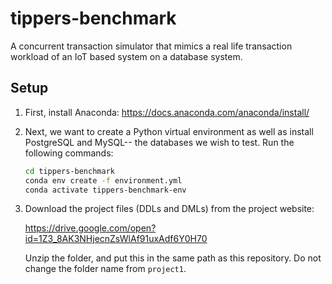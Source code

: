 # tippers-benchmark
A concurrent transaction simulator that mimics a real life transaction workload of an IoT based system on a database 
system.

## Setup
1. First, install Anaconda: https://docs.anaconda.com/anaconda/install/
2. Next, we want to create a Python virtual environment as well as install PostgreSQL and MySQL-- the databases we wish 
to test. Run the following commands: 

    ```bash
    cd tippers-benchmark
    conda env create -f environment.yml
    conda activate tippers-benchmark-env
    ```

3. Download the project files (DDLs and DMLs) from the project website: 

    https://drive.google.com/open?id=1Z3_8AK3NHjecnZsWlAf91uxAdf6Y0H70 

    Unzip the folder, and put this in the same path as this repository. Do not change the folder name from `project1`.
    